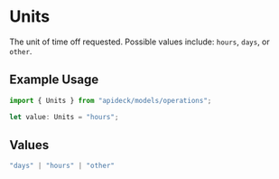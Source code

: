 # Units

The unit of time off requested. Possible values include: `hours`, `days`, or `other`.

## Example Usage

```typescript
import { Units } from "apideck/models/operations";

let value: Units = "hours";
```

## Values

```typescript
"days" | "hours" | "other"
```